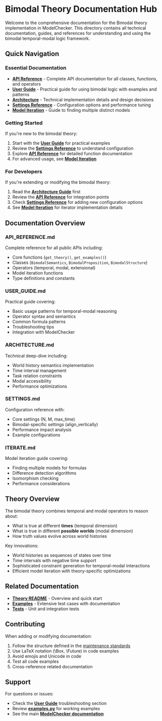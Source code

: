 # Bimodal Theory Documentation Hub

Welcome to the comprehensive documentation for the Bimodal theory implementation in ModelChecker. This directory contains all technical documentation, guides, and references for understanding and using the bimodal temporal-modal logic framework.

## Quick Navigation

### Essential Documentation

- **[API Reference](API_REFERENCE.md)** - Complete API documentation for all classes, functions, and operators
- **[User Guide](USER_GUIDE.md)** - Practical guide for using bimodal logic with examples and patterns
- **[Architecture](ARCHITECTURE.md)** - Technical implementation details and design decisions
- **[Settings Reference](SETTINGS.md)** - Configuration options and performance tuning
- **[Model Iteration](ITERATE.md)** - Guide to finding multiple distinct models

### Getting Started

If you're new to the bimodal theory:

1. Start with the **[User Guide](USER_GUIDE.md)** for practical examples
2. Review the **[Settings Reference](SETTINGS.md)** to understand configuration
3. Explore **[API Reference](API_REFERENCE.md)** for detailed function documentation
4. For advanced usage, see **[Model Iteration](ITERATE.md)**

### For Developers

If you're extending or modifying the bimodal theory:

1. Read the **[Architecture Guide](ARCHITECTURE.md)** first
2. Review the **[API Reference](API_REFERENCE.md)** for integration points
3. Check **[Settings Reference](SETTINGS.md)** for adding new configuration options
4. See **[Model Iteration](ITERATE.md)** for iterator implementation details

## Documentation Overview

### API_REFERENCE.md
Complete reference for all public APIs including:
- Core functions (`get_theory()`, `get_examples()`)
- Classes (`BimodalSemantics`, `BimodalProposition`, `BimodalStructure`)
- Operators (temporal, modal, extensional)
- Model iteration functions
- Type definitions and constants

### USER_GUIDE.md
Practical guide covering:
- Basic usage patterns for temporal-modal reasoning
- Operator syntax and semantics
- Common formula patterns
- Troubleshooting tips
- Integration with ModelChecker

### ARCHITECTURE.md
Technical deep-dive including:
- World history semantics implementation
- Time interval management
- Task relation constraints
- Modal accessibility
- Performance optimizations

### SETTINGS.md
Configuration reference with:
- Core settings (N, M, max_time)
- Bimodal-specific settings (align_vertically)
- Performance impact analysis
- Example configurations

### ITERATE.md
Model iteration guide covering:
- Finding multiple models for formulas
- Difference detection algorithms
- Isomorphism checking
- Performance considerations

## Theory Overview

The bimodal theory combines temporal and modal operators to reason about:
- What is true at different **times** (temporal dimension)
- What is true in different **possible worlds** (modal dimension)
- How truth values evolve across world histories

Key innovations:
- World histories as sequences of states over time
- Time intervals with negative time support
- Sophisticated constraint generation for temporal-modal interactions
- Efficient model iteration with theory-specific optimizations

## Related Documentation

- **[Theory README](../README.md)** - Overview and quick start
- **[Examples](../examples.py)** - Extensive test cases with documentation
- **[Tests](../tests/)** - Unit and integration tests

## Contributing

When adding or modifying documentation:
1. Follow the structure defined in the [maintenance standards](../../../../maintenance/README.md)
2. Use LaTeX notation (\\Box, \\Future) in code examples
3. Avoid emojis and Unicode in code
4. Test all code examples
5. Cross-reference related documentation

## Support

For questions or issues:
- Check the **[User Guide](USER_GUIDE.md)** troubleshooting section
- Review **[examples.py](../examples.py)** for working examples
- See the main **[ModelChecker documentation](../../../../README.md)**